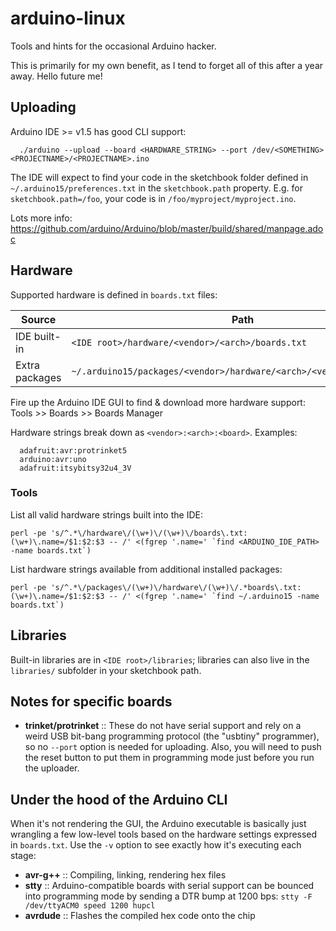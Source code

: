 # arduino-linux
Tools and hints for the occasional Arduino hacker.

This is primarily for my own benefit, as I tend to forget all of this after a year away. Hello future me!

## Uploading
Arduino IDE >= v1.5 has good CLI support:
```
  ./arduino --upload --board <HARDWARE_STRING> --port /dev/<SOMETHING> <PROJECTNAME>/<PROJECTNAME>.ino
```
The IDE will expect to find your code in the sketchbook folder defined in `~/.arduino15/preferences.txt` in the `sketchbook.path` property. E.g. for `sketchbook.path=/foo`, your code is in `/foo/myproject/myproject.ino`.

Lots more info: <https://github.com/arduino/Arduino/blob/master/build/shared/manpage.adoc>

## Hardware
Supported hardware is defined in `boards.txt` files:

| Source | Path |
| --- | --- |
| IDE built-in | `<IDE root>/hardware/<vendor>/<arch>/boards.txt` |
| Extra packages | `~/.arduino15/packages/<vendor>/hardware/<arch>/<version>/boards.txt` |

Fire up the Arduino IDE GUI to find & download more hardware support: Tools >> Boards >> Boards Manager

Hardware strings break down as `<vendor>:<arch>:<board>`. Examples:
```
  adafruit:avr:protrinket5
  arduino:avr:uno
  adafruit:itsybitsy32u4_3V
```
### Tools
List all valid hardware strings built into the IDE:
```
perl -pe 's/^.*\/hardware\/(\w+)\/(\w+)\/boards\.txt:(\w+)\.name=/$1:$2:$3 -- /' <(fgrep '.name=' `find <ARDUINO_IDE_PATH> -name boards.txt`)
```
List hardware strings available from additional installed packages:
```
perl -pe 's/^.*\/packages\/(\w+)\/hardware\/(\w+)\/.*boards\.txt:(\w+)\.name=/$1:$2:$3 -- /' <(fgrep '.name=' `find ~/.arduino15 -name boards.txt`)
```
## Libraries
Built-in libraries are in `<IDE root>/libraries`; libraries can also live in the `libraries/` subfolder in your sketchbook path.

## Notes for specific boards
- **trinket/protrinket** :: These do not have serial support and rely on a weird USB bit-bang programming protocol (the "usbtiny" programmer), so no `--port` option is needed for uploading. Also, you will need to push the reset button to put them in programming mode just before you run the uploader.

## Under the hood of the Arduino CLI
When it's not rendering the GUI, the Arduino executable is basically just wrangling a few low-level tools based on the hardware settings expressed in `boards.txt`. Use the `-v` option to see exactly how it's executing each stage:
- **avr-g++** :: Compiling, linking, rendering hex files
- **stty** :: Arduino-compatible boards with serial support can be bounced into programming mode by sending a DTR bump at 1200 bps: `stty -F /dev/ttyACM0 speed 1200 hupcl`
- **avrdude** :: Flashes the compiled hex code onto the chip
